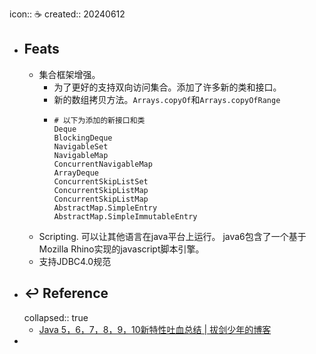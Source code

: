 icon:: ☕
created:: 20240612

- ## Feats 
  - 集合框架增强。
    - 为了更好的支持双向访问集合。添加了许多新的类和接口。
    - 新的数组拷贝方法。`Arrays.copyOf`和`Arrays.copyOfRange`
    - ```shell
      # 以下为添加的新接口和类
      Deque
      BlockingDeque
      NavigableSet
      NavigableMap
      ConcurrentNavigableMap
      ArrayDeque
      ConcurrentSkipListSet
      ConcurrentSkipListMap
      ConcurrentSkipListMap
      AbstractMap.SimpleEntry
      AbstractMap.SimpleImmutableEntry
      ```
  - Scripting. 可以让其他语言在java平台上运行。 java6包含了一个基于Mozilla Rhino实现的javascript脚本引擎。
  - 支持JDBC4.0规范
- ## ↩ Reference
  collapsed:: true
  - [Java 5，6，7，8，9，10新特性吐血总结 | 拔剑少年的博客](https://it18monkey.github.io/2018/08/05/Java%E6%96%B0%E7%89%B9%E6%80%A7%E6%80%BB%E7%BB%93/)
-